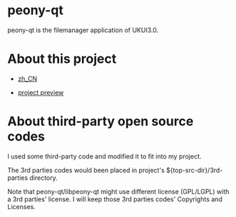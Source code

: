 # peony-qt
peony-qt is the filemanager application of UKUI3.0.

# About this project
- [zh_CN](GUIDE_ZH_CN.md)

- [project preview](https://github.com/orgs/explorer-cs/projects/3?fullscreen=true)

# About third-party open source codes
I used some third-party code and modified it to fit into my project.

The 3rd parties codes would been placed in project's ${top-src-dir}/3rd-parties directory.

Note that peony-qt/libpeony-qt might use different license (GPL/LGPL) with a 3rd parties' license. I will keep those 3rd parties codes' Copyrights and Licenses.